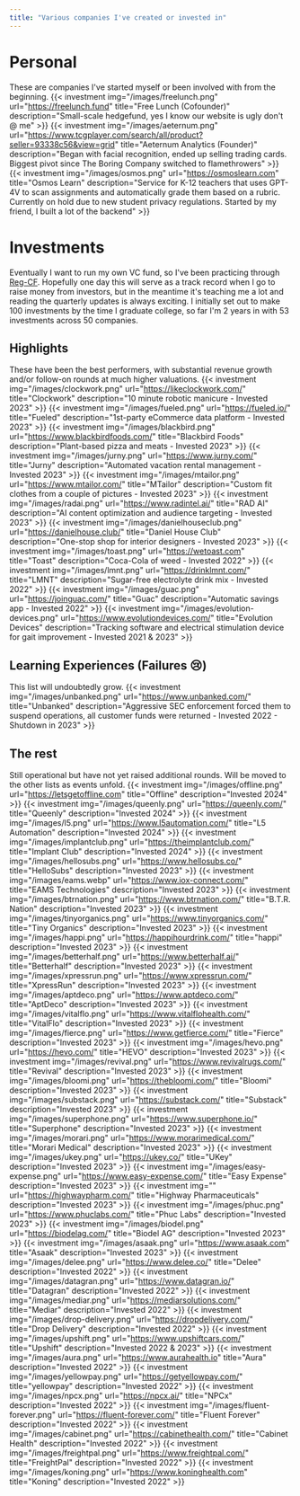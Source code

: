 ```yaml
---
title: "Various companies I've created or invested in"
---
```

# Personal
These are companies I've started myself or been involved with from the beginning.
{{< investment img="/images/freelunch.png" url="https://freelunch.fund" title="Free Lunch (Cofounder)" description="Small-scale hedgefund, yes I know our website is ugly don't @ me" >}}
{{< investment img="/images/aeternum.png" url="https://www.tcgplayer.com/search/all/product?seller=93338c56&view=grid" title="Aeternum Analytics (Founder)" description="Began with facial recognition, ended up selling trading cards. Biggest pivot since The Boring Company switched to flamethrowers" >}}
{{< investment img="/images/osmos.png" url="https://osmoslearn.com" title="Osmos Learn" description="Service for K-12 teachers that uses GPT-4V to scan assignments and automatically grade them based on a rubric. Currently on hold due to new student privacy regulations. Started by my friend, I built a lot of the backend" >}}

# Investments
Eventually I want to run my own VC fund, so I've been practicing through [Reg-CF](https://www.investor.gov/introduction-investing/investing-basics/glossary/regulation-crowdfunding). Hopefully one day this will serve as a track record when I go to raise money from investors, but in the meantime it's teaching me a lot and reading the quarterly updates is always exciting. I initially set out to make 100 investments by the time I graduate college, so far I'm 2 years in with 53 investments across 50 companies.
## Highlights
These have been the best performers, with substantial revenue growth and/or follow-on rounds at much higher valuations.
{{< investment img="/images/clockwork.png" url="https://likeclockwork.com/" title="Clockwork" description="10 minute robotic manicure - Invested 2023" >}}
{{< investment img="/images/fueled.png" url="https://fueled.io/" title="Fueled" description="1st-party eCommerce data platform - Invested 2023" >}}
{{< investment img="/images/blackbird.png" url="https://www.blackbirdfoods.com/" title="Blackbird Foods" description="Plant-based pizza and meats - Invested 2023" >}}
{{< investment img="/images/jurny.png" url="https://www.jurny.com/" title="Jurny" description="Automated vacation rental management - Invested 2023" >}}
{{< investment img="/images/mtailor.png" url="https://www.mtailor.com/" title="MTailor" description="Custom fit clothes from a couple of pictures - Invested 2023" >}}
{{< investment img="/images/radai.png" url="https://www.radintel.ai/" title="RAD AI" description="AI content optimization and audience targeting - Invested 2023" >}}
{{< investment img="/images/danielhouseclub.png" url="https://danielhouse.club/" title="Daniel House Club" description="One-stop shop for interior designers - Invested 2023" >}}
{{< investment img="/images/toast.png" url="https://wetoast.com" title="Toast" description="Coca-Cola of weed - Invested 2022" >}}
{{< investment img="/images/lmnt.png" url="https://drinklmnt.com/" title="LMNT" description="Sugar-free electrolyte drink mix - Invested 2022" >}}
{{< investment img="/images/guac.png" url="https://joinguac.com/" title="Guac" description="Automatic savings app - Invested 2022" >}}
{{< investment img="/images/evolution-devices.png" url="https://www.evolutiondevices.com/" title="Evolution Devices" description="Tracking software and electrical stimulation device for gait improvement - Invested 2021 & 2023" >}}
## Learning Experiences (Failures :cry:)
This list will undoubtedly grow.
{{< investment img="/images/unbanked.png" url="https://www.unbanked.com/" title="Unbanked" description="Aggressive SEC enforcement forced them to suspend operations, all customer funds were returned - Invested 2022 - Shutdown in 2023" >}}
## The rest
Still operational but have not yet raised additional rounds. Will be moved to the other lists as events unfold.
{{< investment img="/images/offline.png" url="https://letsgetoffline.com" title="Offline" description="Invested 2024" >}}
{{< investment img="/images/queenly.png" url="https://queenly.com/" title="Queenly" description="Invested 2024" >}}
{{< investment img="/images/l5.png" url="https://www.l5automation.com/" title="L5 Automation" description="Invested 2024" >}}
{{< investment img="/images/implantclub.png" url="https://theimplantclub.com/" title="Implant Club" description="Invested 2024" >}}
{{< investment img="/images/hellosubs.png" url="https://www.hellosubs.co/" title="HelloSubs" description="Invested 2023" >}}
{{< investment img="/images/eams.webp" url="https://www.iox-connect.com/" title="EAMS Technologies" description="Invested 2023" >}}
{{< investment img="/images/btrnation.png" url="https://www.btrnation.com/" title="B.T.R. Nation" description="Invested 2023" >}}
{{< investment img="/images/tinyorganics.png" url="https://www.tinyorganics.com/" title="Tiny Organics" description="Invested 2023" >}}
{{< investment img="/images/happi.png" url="https://happihourdrink.com/" title="happi" description="Invested 2023" >}}
{{< investment img="/images/betterhalf.png" url="https://www.betterhalf.ai/" title="Betterhalf" description="Invested 2023" >}}
{{< investment img="/images/xpressrun.png" url="https://www.xpressrun.com/" title="XpressRun" description="Invested 2023" >}}
{{< investment img="/images/aptdeco.png" url="https://www.aptdeco.com/" title="AptDeco" description="Invested 2023" >}}
{{< investment img="/images/vitalflo.png" url="https://www.vitalflohealth.com/" title="VitalFlo" description="Invested 2023" >}}
{{< investment img="/images/fierce.png" url="https://www.getfierce.com/" title="Fierce" description="Invested 2023" >}}
{{< investment img="/images/hevo.png" url="https://hevo.com/" title="HEVO" description="Invested 2023" >}}
{{< investment img="/images/revival.png" url="https://www.revivalrugs.com/" title="Revival" description="Invested 2023" >}}
{{< investment img="/images/bloomi.png" url="https://thebloomi.com/" title="Bloomi" description="Invested 2023" >}}
{{< investment img="/images/substack.png" url="https://substack.com/" title="Substack" description="Invested 2023" >}}
{{< investment img="/images/superphone.png" url="https://www.superphone.io/" title="Superphone" description="Invested 2023" >}}
{{< investment img="/images/morari.png" url="https://www.morarimedical.com/" title="Morari Medical" description="Invested 2023" >}}
{{< investment img="/images/ukey.png" url="https://ukey.co/" title="UKey" description="Invested 2023" >}}
{{< investment img="/images/easy-expense.png" url="https://www.easy-expense.com/" title="Easy Expense" description="Invested 2023" >}}
{{< investment img="" url="https://highwaypharm.com/" title="Highway Pharmaceuticals" description="Invested 2023" >}}
{{< investment img="/images/phuc.png" url="https://www.phuclabs.com/" title="Phuc Labs" description="Invested 2023" >}}
{{< investment img="/images/biodel.png" url="https://biodelag.com/" title="Biodel AG" description="Invested 2023" >}}
{{< investment img="/images/asaak.png" url="https://www.asaak.com" title="Asaak" description="Invested 2023" >}}
{{< investment img="/images/delee.png" url="https://www.delee.co/" title="Delee" description="Invested 2022" >}}
{{< investment img="/images/datagran.png" url="https://www.datagran.io/" title="Datagran" description="Invested 2022" >}}
{{< investment img="/images/mediar.png" url="https://mediarsolutions.com/" title="Mediar" description="Invested 2022" >}}
{{< investment img="/images/drop-delivery.png" url="https://dropdelivery.com/" title="Drop Delivery" description="Invested 2022" >}}
{{< investment img="/images/upshift.png" url="https://www.upshiftcars.com/" title="Upshift" description="Invested 2022 & 2023" >}}
{{< investment img="/images/aura.png" url="https://www.aurahealth.io" title="Aura" description="Invested 2022" >}}
{{< investment img="/images/yellowpay.png" url="https://getyellowpay.com/" title="yellowpay" description="Invested 2022" >}}
{{< investment img="/images/npcx.png" url="https://npcx.ai/" title="NPCx" description="Invested 2022" >}}
{{< investment img="/images/fluent-forever.png" url="https://fluent-forever.com/" title="Fluent Forever" description="Invested 2022" >}}
{{< investment img="/images/cabinet.png" url="https://cabinethealth.com/" title="Cabinet Health" description="Invested 2022" >}}
{{< investment img="/images/freightpal.png" url="https://www.freightpal.com/" title="FreightPal" description="Invested 2022" >}}
{{< investment img="/images/koning.png" url="https://www.koninghealth.com" title="Koning" description="Invested 2022" >}}